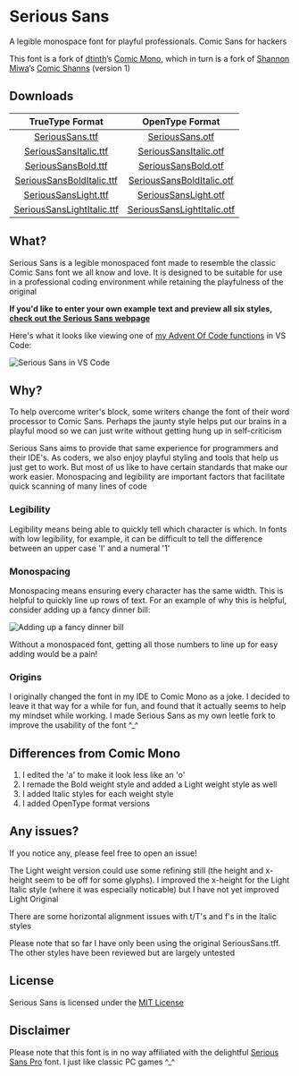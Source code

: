 # Serious Sans
A legible monospace font for playful professionals. Comic Sans for hackers

This font is a fork of [dtinth](https://github.com/dtinth)’s [Comic Mono](https://github.com/dtinth/comic-mono-font), which in turn is a fork of [Shannon Miwa](https://github.com/shannpersand)’s [Comic Shanns](https://github.com/shannpersand/comic-shanns) (version 1)

## Downloads

| TrueType Format | OpenType Format |
| :---: | :----------: |
| [SeriousSans.ttf](https://kaBeech.github.io/serious-sans/SeriousSans/ttf/SeriousSans.ttf)   | [SeriousSans.otf](https://kaBeech.github.io/serious-sans/SeriousSans/otf/SeriousSans.otf)   |
| [SeriousSansItalic.ttf](https://kaBeech.github.io/serious-sans/SeriousSans/ttf/SeriousSansItalic.ttf) | [SeriousSansItalic.otf](https://kaBeech.github.io/serious-sans/SeriousSans/otf/SeriousSansItalic.otf) |
| [SeriousSansBold.ttf](https://kaBeech.github.io/serious-sans/SeriousSans/ttf/SeriousSansBold.ttf) | [SeriousSansBold.otf](https://kaBeech.github.io/serious-sans/SeriousSans/otf/SeriousSansBold.otf) |
| [SeriousSansBoldItalic.ttf](https://kaBeech.github.io/serious-sans/SeriousSans/ttf/SeriousSansBoldItalic.ttf) | [SeriousSansBoldItalic.otf](https://kaBeech.github.io/serious-sans/SeriousSans/otf/SeriousSansBoldItalic.otf) |
| [SeriousSansLight.ttf](https://kaBeech.github.io/serious-sans/SeriousSans/ttf/SeriousSansLight.ttf) | [SeriousSansLight.otf](https://kaBeech.github.io/serious-sans/SeriousSans/otf/SeriousSansLight.otf) |
| [SeriousSansLightItalic.ttf](https://kaBeech.github.io/serious-sans/SeriousSans/ttf/SeriousSansLightItalic.ttf) | [SeriousSansLightItalic.otf](https://kaBeech.github.io/serious-sans/SeriousSans/otf/SeriousSansLightItalic.otf) |

## What?
Serious Sans is a legible monospaced font made to resemble the classic Comic Sans font we all know and love. It is designed to be suitable for use in a professional coding environment while retaining the playfulness of the original

**If you'd like to enter your own example text and preview all six styles, [check out the Serious Sans webpage](https://kaBeech.github.io/serious-sans)**

Here's what it looks like viewing one of [my Advent Of Code functions](https://kaBeech.github.io/Advent-Of-Code-2022) in VS Code:

![Serious Sans in VS Code](https://kaBeech.github.io/serious-sans/vscExample.png "Serious Sans in VS Code")


## Why?
To help overcome writer's block, some writers change the font of their word processor to Comic Sans. Perhaps the jaunty style helps put our brains in a playful mood so we can just write without getting hung up in self-criticism

Serious Sans aims to provide that same experience for programmers and their IDE's. As coders, we also enjoy playful styling and tools that help us just get to work. But most of us like to have certain standards that make our work easier. Monospacing and legibility are important factors that facilitate quick scanning of many lines of code

### Legibility
Legibility means being able to quickly tell which character is which. In fonts with low legibility, for example, it can be difficult to tell the difference between an upper case 'I' and a numeral '1'

### Monospacing
Monospacing means ensuring every character has the same width. This is helpful to quickly line up rows of text. For an example of why this is helpful, consider adding up a fancy dinner bill:

![Adding up a fancy dinner bill](https://kaBeech.github.io/serious-sans/fancyDinner.png "Adding up a fancy dinner bill")

Without a monospaced font, getting all those numbers to line up for easy adding would be a pain!

### Origins
I originally changed the font in my IDE to Comic Mono as a joke. I decided to leave it that way for a while for fun, and found that it actually seems to help my mindset while working. I made Serious Sans as my own leetle fork to improve the usability of the font ^_^

## Differences from Comic Mono
1. I edited the 'a' to make it look less like an 'o'
2. I remade the Bold weight style and added a Light weight style as well
3. I added Italic styles for each weight style
4. I added OpenType format versions

## Any issues?
If you notice any, please feel free to open an issue!

The Light weight version could use some refining still (the height
and x-height seem to be off for some glyphs). I improved the x-height
for the Light Italic style (where it was especially noticable) but I
have not yet improved Light Original

There are some horizontal alignment issues with t/T's and f's in the Italic styles

Please note that so far I have only been using the original SeriousSans.tff. The other styles have been reviewed but are largely untested

## License
Serious Sans is licensed under the [MIT License](LICENSE)

## Disclaimer
Please note that this font is in no way affiliated with the delightful [Serious Sans Pro](https://www.myfonts.com/collections/serious-sans-pro-font-ogentroost) font. I just like classic PC games ^_^
